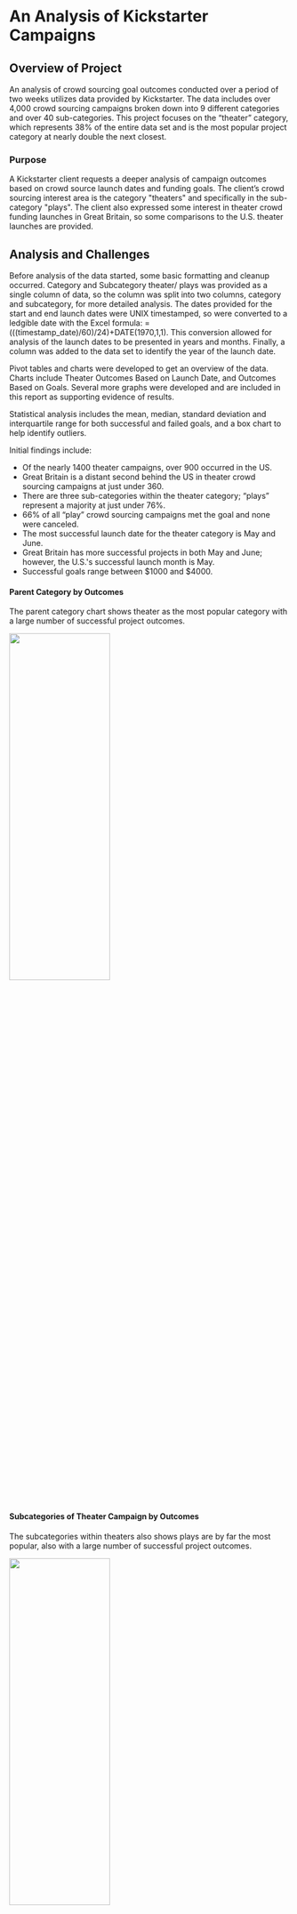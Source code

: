 # An Analysis of Kickstarter Campaigns
## Overview of Project

An analysis of crowd sourcing goal outcomes conducted over a period of two weeks utilizes data provided by Kickstarter. The data includes over 4,000 crowd sourcing campaigns broken down into 9 different categories and over 40 sub-categories. This project focuses on the “theater” category, which represents 38% of the entire data set and is the most popular project category at nearly double the next closest.

### Purpose
A Kickstarter client requests a deeper analysis of campaign outcomes based on crowd source launch dates and funding goals. The client’s crowd sourcing interest area is the category "theaters" and specifically in the sub-category "plays". The client also expressed some interest in theater crowd funding launches in Great Britain, so some comparisons to the U.S. theater launches are provided.

## Analysis and Challenges

Before analysis of the data started, some basic formatting and cleanup occurred. Category and Subcategory theater/ plays was provided as a single column of data, so the column was split into two columns, category and subcategory, for more detailed analysis. The dates provided for the start and end launch dates were UNIX timestamped, so were converted to a ledgible date with the Excel formula: =(((timestamp_date)/60)/24)+DATE(1970,1,1). This conversion allowed for analysis of the launch dates to be presented in years and months. Finally, a column was added to the data set to identify the year of the launch date.

Pivot tables and charts were developed to get an overview of the data. Charts include Theater Outcomes Based on Launch Date, and Outcomes Based on Goals. Several more graphs were developed and are included in this report as supporting evidence of results.

Statistical analysis includes the mean, median, standard deviation and interquartile range for both successful and failed goals, and a box chart to help identify outliers.

Initial findings include:
* Of the nearly 1400 theater campaigns, over 900 occurred in the US.
* Great Britain is a distant second behind the US in theater crowd sourcing campaigns at just under 360.
* There are three sub-categories within the theater category; “plays” represent a majority at just under 76%.
* 66% of all “play” crowd sourcing campaigns met the goal and none were canceled.
* The most successful launch date for the theater category is May and June.
* Great Britain has more successful projects in both May and June; however, the U.S.'s successful launch month is May.
* Successful goals range between $1000 and $4000.

#### Parent Category by Outcomes
The parent category chart shows theater as the most popular category with a large number of successful project outcomes.

<img src = "https://github.com/TeresaWehmeier/kickstarter_analysis/blob/main/Images/parent_category_by_outcomes.png" width="60%" height="40%">

#### Subcategories of Theater Campaign by Outcomes

The subcategories within theaters also shows plays are by far the most popular, also with a large number of successful project outcomes.

<img src = "https://github.com/TeresaWehmeier/kickstarter_analysis/blob/main/Images/theater_subcategories_by_outcomes.png" width="60%" height="40%">

#### Descriptive Statistics

Mean, median and Interquartile Ranges (IQR) were developed to determine the median of the data and to aid in identify successful goal ranges. 

<img src ="https://github.com/TeresaWehmeier/kickstarter_analysis/blob/main/Images/descriptive_statistics_theater_plays.png" width="40%" height="40%">

#### Box Charts
Two box charts were built, the first showing all successful goals, including all outliers.

<img src = "https://github.com/TeresaWehmeier/kickstarter_analysis/blob/main/Images/box_chart_successful_play_goals_with_outliers.png" width="60%" height="40%">

Another box chart was created with goals above $6000 removed, which provides a better visual distribution of the data around the median.

<img src = "https://github.com/TeresaWehmeier/kickstarter_analysis/blob/main/Images/box_chart_successful_play_goals_with_outliers_6000_over_removed.png" width="60%" height="40%">

### Analysis of Outcomes Based on Launch Date
Using the charts and tables below, launch date trends were evaluated. The most successful launch dates for the theater category were in May and June; however, May, June, July and August all experienced similar failed outcome numbers. The lowest number of successful launch dates occurred in December. Analysis based on the campaign's country of origin shows the U.S. had the most theater campaigns, with Great Britain next highests at 39% of the U.S. number; however, Great Britain experiences much higher campaign success rates than the U.S.

#### Graphs of theater outcomes based on launch:

Number of theater outcomes based on launch dates

<img src="https://github.com/TeresaWehmeier/kickstarter_analysis/blob/main/Resources/Theater_Outcomes_vs_Launch.png" width="60%" height="40%">

Percentage of theater outcome success based on launch dates

<img src="https://github.com/TeresaWehmeier/kickstarter_analysis/blob/main/Images/Percentage_Theater_Outcomes_vs_Launch_All.png" width="60%" height="40%">

#### Graph of theater outcome numbers and success rates based on launch month - United States data:

Number of theater outcomes based on launch dates in U.S.

<img src="https://github.com/TeresaWehmeier/kickstarter_analysis/blob/main/Images/Theater_Outcomes_vs_Launch_US.png" width="60%" height="40%">

Percentage of theater outcome success based on launch dates in U.S.

<img src="https://github.com/TeresaWehmeier/kickstarter_analysis/blob/main/Images/Percentage_Theater_Outcomes_vs_Launch_US.png" width="60%" height="40%">

#### Graph of theater outcome numbers and success rates based on launch month - Great Britain data:

Number of theater outcomes based on launch dates in Great Britain

<img src="https://github.com/TeresaWehmeier/kickstarter_analysis/blob/main/Images/Theater_Outcomes_vs_Launch_GB.png" width="60%" height="40%">

Percentage of theater outcome success based on launch dates in Great Britain

<img src="https://github.com/TeresaWehmeier/kickstarter_analysis/blob/main/Images/Percentage_Theater_Outcomes_vs_Launch_GB.png" width="60%" height="40%">

### Analysis of Outcomes Based on Goals

To identify the most successful goals, an array was created with the goal ranges: Less Than 1000, 1000 to 4999, 5000 to 9999, 10000 to 14999, 15000 to 19999, 20000 to 24999, 25000 to 29999, 30000 to 34999, 35000 to 39999, 40000 to 44999, 45000 to 49999, and Greater than 50000. Using this table with the percentage of outcomes by range, a graph was built that shows where the most successful goals occurred. In the graph, highly successful outcomes (above 70%) are clustered around Less than 1000 and 1000 to 4999. The problem with these results is the percentage successful line drops, but then rebounds between 25000 and 49999, and again at 50000 and greater.

#### Outcome Based on Goals

<img src ="https://github.com/TeresaWehmeier/kickstarter_analysis/blob/main/Resources/Outcomes_vs_Goals.png" width="60%" height="40%">

This unexpected fluctuation required a deeper look at the data and found a number of outliers above $5000 goal levels. The two box charts below show the successful goals for all plays; the first includes outliers; the second excludes outliers above $6000, which provides a better visual distribution of the data around the median. The outliers distort the successful goal range, and suggests goals above $5000 might be successful; removing the outliers shows that is not the case, and that a goal range of $1000 - $3500 is more realistic.

#### Box Charts
The first box chart includes outliers.

<img src = "https://github.com/TeresaWehmeier/kickstarter_analysis/blob/main/Images/box_chart_successful_play_goals_with_outliers.png" width="60%" height="40%">

The second box chart excludes goals above $6000 

<img src = "https://github.com/TeresaWehmeier/kickstarter_analysis/blob/main/Images/box_chart_successful_play_goals_with_outliers_6000_over_removed.png" width="60%" height="40%">

Statistical Comparison of Goals and Pledges by Outcome; includes outliers

<img src ="https://github.com/TeresaWehmeier/kickstarter_analysis/blob/main/Images/descriptive_statistics_theater_plays.png" width="40%" height="40%">

### Challenges and Difficulties Encountered
A challenge in analyzing the data is the goals for theater projects have a range of $1 through $100,000 or more, and that some of these large goals were met. This variance signifies outiers, which surfaced during the development of this report. Although these outliers are not excluded from the data except to identify where they exist and visualize the data without them, further analysis may need to be done without the outliers, and perhaps a deeper dive into the outliers themselves may reveal why some of these higher goals were achieved.

There is also some concern with the data set itself. Although some of the data in the file is intuitive, there are some elements that are not defined, and may or may not have an impact on the results. For example, there was an associated column for all projects labeled Spotlight. This column may have an impact on the success of a project, but since it is unclear what this boolean column represents, it is not used in the analysis.

## Results
Below are the results derived from the analysis of the Kickstarter data related to the clients specific interests.

### Conclusions Based on Launch Dates
1. The most theater launches occur in May, at just under 170 projects launched.
2. The most successful launch month for theater campaigns occurs in May, of which 67% are successful.
3. Great Britain has higher numbers of successful launches in May and June, while the United States' highest successful launch month is May.
5. The least successful launch month for theater campaigns is in October, which has the highest number of failed lauches; November and December also experience lower success, but also a lower number of theater launches.
6. Although Great Britain has only about 40% of the theater campaign market, their campaign success rates run much higher overall; Great Britain campaign success is 73% for all years and months launched, compared to only 58% in the U.S.
7. Although there are fewer theater projects crowd sourced in Great Britain, the higher success rates (73% overall) would suggests it is a good location for theater crowd sourcing campaigns.

### Conclusions Based on Goal Outcomes
1. Goals for play projects experience success rates above 70% in the ranges of Less than $1000 and $1000 - $4999. 
2. The best chance of a successful goal outcome is in the range of $1000 - $4000.
3. The most successful goal level is between $2500 and $3500.

### Limitations of the Data
The data is provided as is, with no definitions included. There may be other factors that determine goal success in the data set, but without a full understanding of those elements, they cannot be used in the analysis. In addition, the goals were assumed to be U.S. dollars; however, a country currency column in the data may suggest the goal value should be converted. If the goal is not U.S. dollars, it could flaw the results.

### Other Possible Analysis
Although outside the scop of this report, it would be interesting to dig deeper into a comparison between goal levels and launch dates to look for trends between the two. If a definition of all data in the data set were provided, there may be other elements that contribute to the success or failure of a project, and would be interesting to explore.
